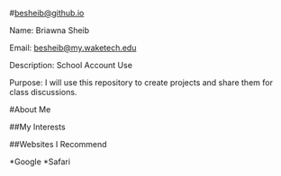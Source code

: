 #besheib@github.io

Name: Briawna Sheib

Email: besheib@my.waketech.edu

Description: School Account Use

Purpose: I will use this repository to create projects and share them for class discussions.


#About Me 

##My Interests

##Websites I Recommend

*Google 
*Safari 

